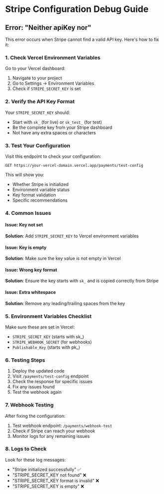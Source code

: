 # Stripe Configuration Debug Guide

## Error: "Neither apiKey nor"

This error occurs when Stripe cannot find a valid API key. Here's how to fix it:

### 1. Check Vercel Environment Variables

Go to your Vercel dashboard:
1. Navigate to your project
2. Go to Settings → Environment Variables
3. Check if `STRIPE_SECRET_KEY` is set

### 2. Verify the API Key Format

Your `STRIPE_SECRET_KEY` should:
- Start with `sk_` (for live) or `sk_test_` (for test)
- Be the complete key from your Stripe dashboard
- Not have any extra spaces or characters

### 3. Test Your Configuration

Visit this endpoint to check your configuration:
```
GET https://your-vercel-domain.vercel.app/payments/test-config
```

This will show you:
- Whether Stripe is initialized
- Environment variable status
- Key format validation
- Specific recommendations

### 4. Common Issues

#### Issue: Key not set
**Solution**: Add `STRIPE_SECRET_KEY` to Vercel environment variables

#### Issue: Key is empty
**Solution**: Make sure the key value is not empty in Vercel

#### Issue: Wrong key format
**Solution**: Ensure the key starts with `sk_` and is copied correctly from Stripe

#### Issue: Extra whitespace
**Solution**: Remove any leading/trailing spaces from the key

### 5. Environment Variables Checklist

Make sure these are set in Vercel:
- `STRIPE_SECRET_KEY` (starts with sk_)
- `STRIPE_WEBHOOK_SECRET` (for webhooks)
- `Publishable_Key` (starts with pk_)

### 6. Testing Steps

1. Deploy the updated code
2. Visit `/payments/test-config` endpoint
3. Check the response for specific issues
4. Fix any issues found
5. Test the webhook again

### 7. Webhook Testing

After fixing the configuration:
1. Test webhook endpoint: `/payments/webhook-test`
2. Check if Stripe can reach your webhook
3. Monitor logs for any remaining issues

### 8. Logs to Check

Look for these log messages:
- "Stripe initialized successfully" ✅
- "STRIPE_SECRET_KEY not found" ❌
- "STRIPE_SECRET_KEY format is invalid" ❌
- "STRIPE_SECRET_KEY is empty" ❌ 